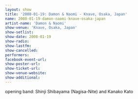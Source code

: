 ```yaml
---
layout: show
title: '2008-01-19: Damon & Naomi - Knave, Osaka, Japan'
name: 2008-01-19-damon-naomi-knave-osaka-japan
artist-name: 'Damon & Naomi'
show-venue: 'Knave, Osaka, Japan'
show-setlist: 
show-date: 2008-01-19
show-radio: 
show-lastfm: 
show-cancelled: 
performers: 
facebook-event-url: 
show-poster-url: 
show-ticket-url: 
show-venue-website: 
show-additional: 
---
```


opening band: Shinji Shibayama (Nagisa-Nite) and Kanako Kato